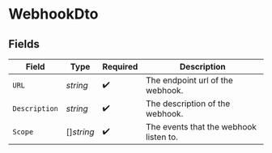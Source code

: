 # WebhookDto


## Fields

| Field                                  | Type                                   | Required                               | Description                            |
| -------------------------------------- | -------------------------------------- | -------------------------------------- | -------------------------------------- |
| `URL`                                  | *string*                               | :heavy_check_mark:                     | The endpoint url of the webhook.       |
| `Description`                          | *string*                               | :heavy_check_mark:                     | The description of the webhook.        |
| `Scope`                                | []*string*                             | :heavy_check_mark:                     | The events that the webhook listen to. |